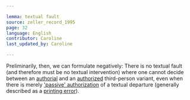 ```yaml
---

lemma: textual fault
source: zeller_record_1995
page: 32
language: English
contributor: Caroline
last_updated_by: Caroline

---
```


Preliminarily, then, we can formulate negatively: There is no textual fault (and therefore must be no textual intervention) where one cannot decide between an [authorial](authorial.html) and an [authorized](authorization.html) third-person variant, even when there is merely ['passive' authorization](authorizationPassive.html) of a textual departure (generally described as a [printing error](errorTypographical.html)).
